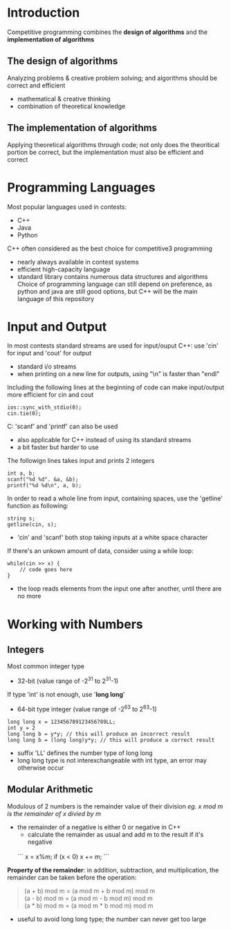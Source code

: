 # Introduction

Competitive programming combines the **design of algorithms** and the **implementation of algorithms**

## The design of algorithms

Analyzing problems & creative problem solving; and algorithms should be correct and efficient
- mathematical & creative thinking
- combination of theoretical knowledge

## The implementation of algorithms

Applying theoretical algorithms through code; not only does the theoritical portion be correct, but the implementation must also be efficient and correct

# Programming Languages

Most popular languages used in contests:
- C++
- Java
- Python

C++ often considered as the best choice for competitive3 programming
- nearly always available in contest systems
- efficient high-capacity language
- standard library contains numerous data structures and algorithms
Choice of programming language can still depend on preference, as python and java are still good options, but C++ will be the main language of this repository

# Input and Output

In most contests standard streams are used for input/ouput
C++: use 'cin' for input and 'cout' for output
- standard i/o streams
- when printing on a new line for outputs, using "\n" is faster than "endl"

Including the following lines at the beginning of code can make input/output more efficient for cin and cout
```
ios::sync_with_stdio(0);
cin.tie(0);
```

C: 'scanf' and 'printf' can also be used
- also applicable for C++ instead of using its standard streams
- a bit faster but harder to use

The followign lines takes input and prints 2 integers
```
int a, b;
scanf("%d %d". &a, &b);
printf("%d %d\n", a, b);
```

In order to read a whole line from input, containing spaces, use the 'getline' function as following:
```
string s;
getline(cin, s);
```
- 'cin' and 'scanf' both stop taking inputs at a white space character

If there's an unkown amount of data, consider using a while loop:
```
while(cin >> x) {
    // code goes here
}
```
- the loop reads elements from the input one after another, until there are no more

# Working with Numbers

## Integers

Most common integer type
- 32-bit (value range of -2<sup>31</sup> to 2<sup>31</sup>-1)

If type 'int' is not enough, use '**long long**'
- 64-bit type integer (value range of -2<sup>63</sup> to 2<sup>63</sup>-1)

```
long long x = 123456789123456789LL;
int y = 2
long long b = y*y; // this will produce an incorrect result
long long b = (long long)y*y; // this will produce a correct result
```
- suffix 'LL' defines the number type of long long
- long long type is not interexchangeable with int type, an error may otherwise occur

## Modular Arithmetic

Modulous of 2 numbers is the remainder value of their division
*eg. x mod m is the remainder of x divied by m*
- the remainder of a negative is either 0 or negative in C++
    - calculate the remainder as usual and add m to the result if it's negative
   </br>
    ```
    x = x%m;
    if (x < 0) x += m;
    ``` 

**Property of the remainder**: in addition, subtraction, and multiplication, the remainder can be taken before the operation:
>(a + b) mod m = (a mod m + b mod m) mod m <br>
>(a - b) mod m = (a mod m - b mod m) mod m <br>
>(a * b) mod m = (a mod m * b mod m) mod m <br>
- useful to avoid long long type; the number can never get too large










